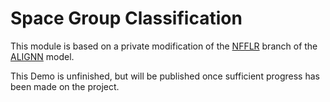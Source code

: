 # Space Group Classification

This module is based on a private modification of the [NFFLR](https://github.com/usnistgov/nfflr) branch of the [ALIGNN](https://github.com/usnistgov/alignn) model.

This Demo is unfinished, but will be published once sufficient progress has been made on the project.
